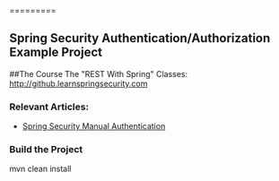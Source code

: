 =========
## Spring Security Authentication/Authorization Example Project

##The Course
The "REST With Spring" Classes: http://github.learnspringsecurity.com

### Relevant Articles: 
- [Spring Security Manual Authentication](http://www.nklkarthi.com/spring-security-authentication)

### Build the Project
mvn clean install
